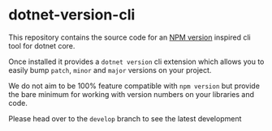 # dotnet-version-cli

This repository contains the source code for an [NPM version][1] inspired cli tool for dotnet core.

Once installed it provides a `dotnet version` cli extension which allows you to easily bump `patch`, `minor` and `major` versions on your project.

We do not aim to be 100% feature compatible with `npm version` but provide the bare minimum for working with version numbers on your libraries and code.

Please head over to the `develop` branch to see the latest development

[1]: https://docs.npmjs.com/cli/version